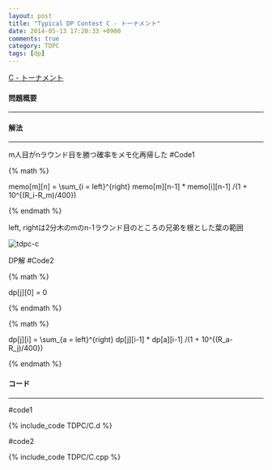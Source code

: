 ```yaml
---
layout: post
title: "Typical DP Contest C - トーナメント"
date: 2014-05-13 17:20:33 +0900
comments: true
category: TDPC
tags: [dp]
---
```


[C - トーナメント](http://tdpc.contest.atcoder.jp/tasks/tdpc_tournament)

#### 問題概要

****

#### 解法

****


m人目がnラウンド目を勝つ確率をメモ化再帰した #Code1  

{% math %}

memo[m][n] = \sum_{i = left}^{right} memo[m][n-1] * memo[i][n-1] /(1 + 10^{(R_i-R_m)/400})

{% endmath %}

left, rightは2分木のmのn-1ラウンド目のところの兄弟を根とした葉の範囲  

![tdpc-c](/images/tdpc-c-01.png)

DP解 #Code2  

{% math %}

 dp[j][0] = 0

{% endmath %}

{% math %}

 dp[j][i] = \sum_{a = left}^{right} dp[j][i-1] * dp[a][i-1] /(1 + 10^{(R_a-R_j)/400})

{% endmath %}


#### コード

****

\#code1

{% include_code TDPC/C.d %}

\#code2

{% include_code TDPC/C.cpp %}
